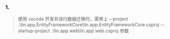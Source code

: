 ### 1.

> 使用 vscode 开发并进行数据迁移时，需带上
> --project .\lin.app.EntityFrameworkCore\lin.app.EntityFrameworkCore.csproj --startup-project .\lin.app.web\lin.app.web.csproj
> 参数
